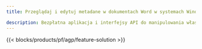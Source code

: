```yaml
---
title: Przeglądaj i edytuj metadane w dokumentach Word w systemach Windows, Linux i macOS 

description: Bezpłatna aplikacja i interfejsy API do manipulowania właściwościami dokumentów DOC, DOCX, DOCM, DOTX, DOT, RTF i ODT
---
```


{{< blocks/products/pf/agp/feature-solution >}} 

